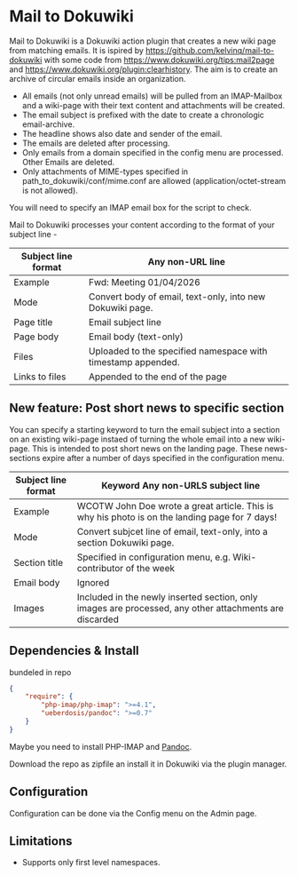 # Mail to Dokuwiki

Mail to Dokuwiki is a Dokuwiki action plugin that creates a new wiki page from matching emails. It is ispired by https://github.com/kelvinq/mail-to-dokuwiki with some code from https://www.dokuwiki.org/tips:mail2page and https://www.dokuwiki.org/plugin:clearhistory. The aim is to create an archive of circular emails inside an organization.

* All emails (not only unread emails) will be pulled from an IMAP-Mailbox and a wiki-page with their text content and attachments will be created. 
* The email subject is prefixed with the date to create a chronologic email-archive.
* The headline shows also date and sender of the email.
* The emails are deleted after processing.
* Only emails from a domain specified in the config menu are processed. Other Emails are deleted.
* Only attachments of MIME-types specified in path_to_dokuwiki/conf/mime.conf  are allowed (application/octet-stream is not allowed).

You will need to specify an IMAP email box for the script to check.

Mail to Dokuwiki processes your content according to the format of your subject line -

| Subject line format |   Any non-URL line    |
| ------------------- | ------------------------------------------------------- |
| Example             | Fwd: Meeting 01/04/2026      |
| Mode                | Convert body of email, text-only, into new Dokuwiki page.    |
| Page title          | Email subject line                                           |
| Page body           | Email body (text-only)                                       |
| Files               | Uploaded to the specified namespace with timestamp appended. |
| Links to files      | Appended to the end of the page       |

## New feature: Post short news to specific section
You can specify a starting keyword to turn the email subject into a section on an existing wiki-page instaed of turning the whole email into a new wiki-page. This is intended to post short news on the landing page. These news-sections expire after a number of days specified in the configuration menu.


| Subject line format |   Keyword Any non-URLS subject line  |
| ------------------- | ------------------------------------------------------- |
| Example             | WCOTW John Doe wrote a great article. This is why his photo is on the landing page for 7 days!     |
| Mode                | Convert subjcet line of email, text-only, into a section Dokuwiki page.    |
| Section title       | Specified in configuration menu, e.g. Wiki-contributor of the week                  |
| Email body           | Ignored                                      |
| Images               | Included in the newly inserted section, only images are processed, any other attachments are discarded |


## Dependencies & Install
bundeled in repo
```json
{
    "require": {
        "php-imap/php-imap": ">=4.1",
        "ueberdosis/pandoc": ">=0.7"
    }
}
```

Maybe you need to install PHP-IMAP and [Pandoc](https://pandoc.org/installing.html).

Download the repo as zipfile an install it in Dokuwiki via the plugin manager.

## Configuration

Configuration can be done via the Config menu on the Admin page.

## Limitations

* Supports only first level namespaces.

